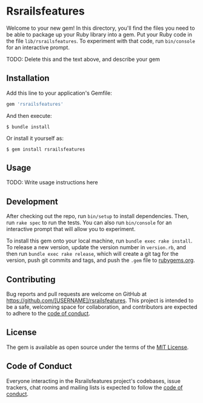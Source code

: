# Rsrailsfeatures

Welcome to your new gem! In this directory, you'll find the files you need to be able to package up your Ruby library into a gem. Put your Ruby code in the file `lib/rsrailsfeatures`. To experiment with that code, run `bin/console` for an interactive prompt.

TODO: Delete this and the text above, and describe your gem

## Installation

Add this line to your application's Gemfile:

```ruby
gem 'rsrailsfeatures'
```

And then execute:

    $ bundle install

Or install it yourself as:

    $ gem install rsrailsfeatures

## Usage

TODO: Write usage instructions here

## Development

After checking out the repo, run `bin/setup` to install dependencies. Then, run `rake spec` to run the tests. You can also run `bin/console` for an interactive prompt that will allow you to experiment.

To install this gem onto your local machine, run `bundle exec rake install`. To release a new version, update the version number in `version.rb`, and then run `bundle exec rake release`, which will create a git tag for the version, push git commits and tags, and push the `.gem` file to [rubygems.org](https://rubygems.org).

## Contributing

Bug reports and pull requests are welcome on GitHub at https://github.com/[USERNAME]/rsrailsfeatures. This project is intended to be a safe, welcoming space for collaboration, and contributors are expected to adhere to the [code of conduct](https://github.com/[USERNAME]/rsrailsfeatures/blob/master/CODE_OF_CONDUCT.md).


## License

The gem is available as open source under the terms of the [MIT License](https://opensource.org/licenses/MIT).

## Code of Conduct

Everyone interacting in the Rsrailsfeatures project's codebases, issue trackers, chat rooms and mailing lists is expected to follow the [code of conduct](https://github.com/[USERNAME]/rsrailsfeatures/blob/master/CODE_OF_CONDUCT.md).
